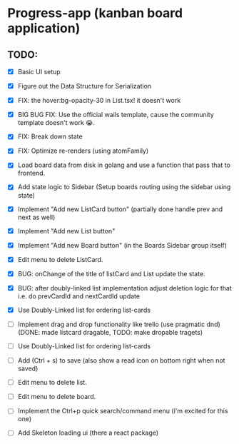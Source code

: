 # Progress-app (kanban board application)

## TODO:

- [x] Basic UI setup
- [x] Figure out the Data Structure for Serialization
- [x] FIX: the hover:bg-opacity-30 in List.tsx! it doesn't work
- [x] BIG BUG FIX: Use the official wails template, cause the community template doesn't work 😭.
- [x] FIX: Break down state
- [x] FIX: Optimize re-renders (using atomFamily)
- [x] Load board data from disk in golang and use a function that pass that to frontend.
- [x] Add state logic to Sidebar (Setup boards routing using the sidebar using state)
- [x] Implement "Add new ListCard button" (partially done handle prev and next as well)
- [x] Implement "Add new List button"
- [x] Implement "Add new Board button" (in the Boards Sidebar group itself)
- [x] Edit menu to delete ListCard.
- [x] BUG: onChange of the title of listCard and List update the state.
- [x] BUG: after doubly-linked list implementation adjust deletion logic for that i.e. do prevCardId and nextCardId update
- [x] Use Doubly-Linked list for ordering list-cards
- [ ] Implement drag and drop functionality like trello (use pragmatic dnd)
      (DONE: made listcard dragable,
      TODO: make dropable tragets)

- [ ] Use Doubly-Linked list for ordering list-cards
- [ ] Add (Ctrl + s) to save (also show a read icon on bottom right when not saved)
- [ ] Edit menu to delete list.
- [ ] Edit menu to delete board.
- [ ] Implement the Ctrl+p quick search/command menu (i'm excited for this one)
- [ ] Add Skeleton loading ui (there a react package)
